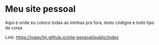 # Meu site pessoal

Aqui é onde eu coloco todas as minhas pra fora, testo códigos e todo tipo de coisa

Link: https://joaqu1m.github.io/site-pessoal/public/index